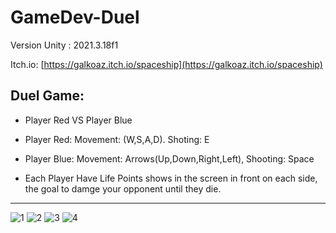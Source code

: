 # GameDev-Duel

Version Unity : 2021.3.18f1

Itch.io: [https://galkoaz.itch.io/spaceship](https://galkoaz.itch.io/spaceship)

## Duel Game:

* Player Red VS Player Blue

* Player Red: Movement: (W,S,A,D). Shoting: E

* Player Blue: Movement: Arrows(Up,Down,Right,Left), Shooting: Space

* Each Player Have Life Points shows in the screen in front on each side, the goal to damge your opponent until they die.

----------------------------------

<img src="https://i.ibb.co/YDM4KVG/1.png" alt="1" border="0">

<img src="https://i.ibb.co/bRfRy1v/2.png" alt="2" border="0">

<img src="https://i.ibb.co/z5h3wYV/3.png" alt="3" border="0">

<img src="https://i.ibb.co/BzWRMB4/4.png" alt="4" border="0">